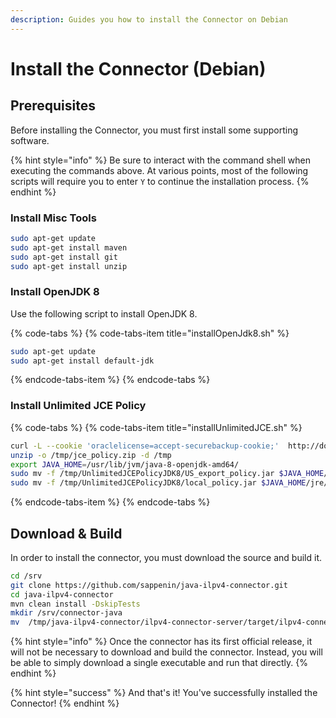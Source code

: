 ```yaml
---
description: Guides you how to install the Connector on Debian
---
```


# Install the Connector \(Debian\)

## Prerequisites

Before installing the Connector, you must first install some supporting software.

{% hint style="info" %}
Be sure to interact with the command shell when executing the commands above. At various points, most of the following scripts will require you to enter `Y` to continue the installation process.
{% endhint %}

### Install Misc Tools

```bash
sudo apt-get update
sudo apt-get install maven
sudo apt-get install git
sudo apt-get install unzip
```

### Install OpenJDK 8

Use the following script to install OpenJDK 8.

{% code-tabs %}
{% code-tabs-item title="installOpenJdk8.sh" %}
```bash
sudo apt-get update
sudo apt-get install default-jdk
```
{% endcode-tabs-item %}
{% endcode-tabs %}

### Install Unlimited JCE Policy

{% code-tabs %}
{% code-tabs-item title="installUnlimitedJCE.sh" %}
```bash
curl -L --cookie 'oraclelicense=accept-securebackup-cookie;'  http://download.oracle.com/otn-pub/java/jce/8/jce_policy-8.zip -o /tmp/jce_policy.zip
unzip -o /tmp/jce_policy.zip -d /tmp
export JAVA_HOME=/usr/lib/jvm/java-8-openjdk-amd64/
sudo mv -f /tmp/UnlimitedJCEPolicyJDK8/US_export_policy.jar $JAVA_HOME/jre/lib/security/US_export_policy.jar
sudo mv -f /tmp/UnlimitedJCEPolicyJDK8/local_policy.jar $JAVA_HOME/jre/lib/security/local_policy.jar
```
{% endcode-tabs-item %}
{% endcode-tabs %}

## Download & Build 

In order to install the connector, you must download the source and build it.

```bash
cd /srv
git clone https://github.com/sappenin/java-ilpv4-connector.git
cd java-ilpv4-connector
mvn clean install -DskipTests
mkdir /srv/connector-java
mv  /tmp/java-ilpv4-connector/ilpv4-connector-server/target/ilpv4-connector-server-0.1.0-SNAPSHOT-exec.jar /srv/connector-java/
```

{% hint style="info" %}
Once the connector has its first official release, it will not be necessary to download and build the connector. Instead, you will be able to simply download a single executable and run that directly.
{% endhint %}

{% hint style="success" %}
And that's it! You've successfully installed the Connector!
{% endhint %}

